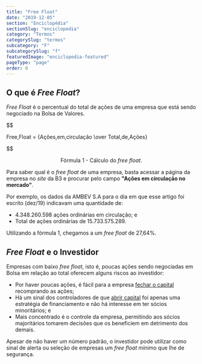 ```yaml
---
title: "Free Float"
date: "2019-12-05"
section: "Enciclopédia"
sectionSlug: "enciclopedia"
category: "Termos"
categorySlug: "termos"
subcategory: "F"
subcategorySlug: "f"
featuredImage: "enciclopedia-featured"
pageType: "page"
order: 0
---
```


## O que  é *Free Float*?

*Free Float* é o percentual do total de ações de uma empresa que está sendo negociado na Bolsa de Valores.



$$

Free\,Float = {Ações\,em\,circulação \over Total\,de\,Ações}

$$

<p class="legenda" style="text-align:center">Fórmula 1 - Cálculo do <em>free float</em>.</p>

Para saber qual é o *free float* de uma empresa, basta acessar a página da empresa no *site* da B3 e procurar pelo campo **"Ações em circulação no mercado"**.


Por exemplo, os dados da AMBEV S.A para o dia em que esse artigo foi escrito (dez/19) indicavam uma quantidade de:

- 4.348.260.598 ações ordinárias em circulação; e
- Total de ações ordinárias de 15.733.575.289. 

Utilizando a fórmula 1, chegamos a um *free float* de 27,64%.

## *Free Float* e o Investidor

Empresas com baixo *free float*, isto é, poucas ações sendo negociadas em Bolsa em relação ao total oferecem alguns riscos ao investidor:

- Por haver poucas ações, é fácil para a empresa [fechar o capital](/aprenda/renda-variavel/eventos-acionarios/opa) recomprando as ações;
- Há um sinal dos controladores de que [abrir capital](/aprenda/renda-variavel/eventos-acionarios/ipo) foi apenas uma estratégia de financiamento e não há interesse em ter sócios minoritários; e
- Mais concentrado é o controle da empresa, permitindo aos sócios majoritários tomarem decisões que os beneficiem em detrimento dos demais.

Apesar de não haver um número padrão, o investidor pode utilizar como sinal de alerta ou seleção de empresas um *free float* mínimo que lhe de segurança.